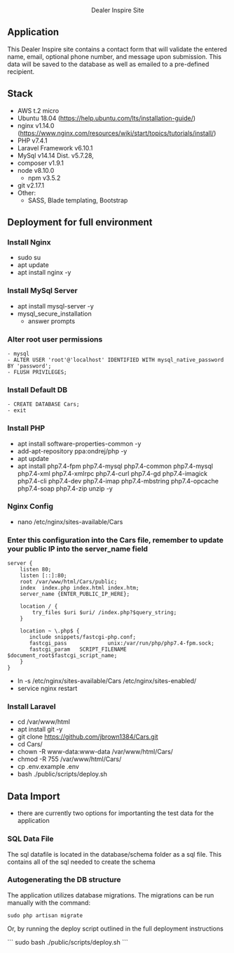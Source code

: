 <p align="center">Dealer Inspire Site</p>

## Application
<p>This Dealer Inspire site contains a contact form that will validate the entered name, email, optional phone number, and message upon submission. This data will be saved to the database as well as emailed to a pre-defined recipient.</p>

## Stack

- AWS t.2 micro
- Ubuntu 18.04 (https://help.ubuntu.com/lts/installation-guide/)
- nginx v1.14.0 (https://www.nginx.com/resources/wiki/start/topics/tutorials/install/)
- PHP v7.4.1 
- Laravel Framework v6.10.1
- MySql v14.14 Dist. v5.7.28,
- composer v1.9.1
- node v8.10.0
    - npm v3.5.2
- git v2.17.1
- Other: 
    - SASS, Blade templating, Bootstrap

## Deployment for full environment
### Install Nginx
- sudo su
- apt update
- apt install nginx -y

### Install MySql Server
- apt install mysql-server -y
- mysql_secure_installation
	- answer prompts

### Alter root user permissions
	- mysql
	- ALTER USER 'root'@'localhost' IDENTIFIED WITH mysql_native_password BY 'password';
	- FLUSH PRIVILEGES;

### Install Default DB
    - CREATE DATABASE Cars;
    - exit
    
### Install PHP
- apt install software-properties-common -y
- add-apt-repository ppa:ondrej/php -y
- apt update
- apt install php7.4-fpm php7.4-mysql php7.4-common php7.4-mysql php7.4-xml php7.4-xmlrpc php7.4-curl php7.4-gd php7.4-imagick php7.4-cli php7.4-dev php7.4-imap php7.4-mbstring php7.4-opcache php7.4-soap php7.4-zip unzip -y

### Nginx Config
- nano /etc/nginx/sites-available/Cars

### Enter this configuration into the Cars file, remember to update your public IP into the server_name field
```
server {
    listen 80;
    listen [::]:80;
    root /var/www/html/Cars/public;
    index  index.php index.html index.htm;
    server_name {ENTER_PUBLIC_IP_HERE};

    location / {
        try_files $uri $uri/ /index.php?$query_string;
    }

    location ~ \.php$ {
       include snippets/fastcgi-php.conf;
       fastcgi_pass             unix:/var/run/php/php7.4-fpm.sock;
       fastcgi_param   SCRIPT_FILENAME $document_root$fastcgi_script_name;
    }
}
```

- ln -s /etc/nginx/sites-available/Cars /etc/nginx/sites-enabled/
- service nginx restart

### Install Laravel
- cd /var/www/html
- apt install git -y
- git clone https://github.com/jbrown1384/Cars.git
- cd Cars/
- chown -R www-data:www-data /var/www/html/Cars/
- chmod -R 755 /var/www/html/Cars/
- cp .env.example .env
- bash ./public/scripts/deploy.sh

##  Data Import
- there are currently two options for importanting the test data for the application

### SQL Data File
<p>The sql datafile is located in the database/schema folder as a sql file. This contains all of the sql needed to create the schema</p>

### Autogenerating the DB structure
<p>The application utilizes database migrations. The migrations can be run manually with the command: </p>

```
sudo php artisan migrate
```

<p>Or, by running the deploy script outlined in the full deployment instructions</p>
```
sudo bash ./public/scripts/deploy.sh
```

